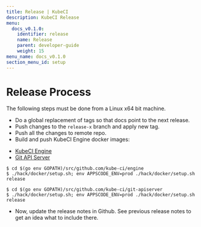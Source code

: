 ```yaml
---
title: Release | KubeCI
description: KubeCI Release
menu:
  docs_v0.1.0:
    identifier: release
    name: Release
    parent: developer-guide
    weight: 15
menu_name: docs_v0.1.0
section_menu_id: setup
---
```


# Release Process

The following steps must be done from a Linux x64 bit machine.

- Do a global replacement of tags so that docs point to the next release.
- Push changes to the `release-x` branch and apply new tag.
- Push all the changes to remote repo.
- Build and push KubeCI Engine docker images:

<ul class="nav nav-tabs" id="buildDockerTab" role="tablist">
  <li class="nav-item">
    <a class="nav-link active" id="engine-tab" data-toggle="tab" href="#engine" role="tab" aria-controls="engine" aria-selected="true">KubeCI Engine</a>
  </li>
  <li class="nav-item">
    <a class="nav-link" id="git-apiserver-tab" data-toggle="tab" href="#git-apiserver" role="tab" aria-controls="git-apiserver" aria-selected="false">Git API Server</a>
  </li>
</ul>
<div class="tab-content" id="buildDockerTabContent">
  <div class="tab-pane fade show active" id="engine" role="tabpanel" aria-labelledby="engine-tab">

```console
$ cd $(go env GOPATH)/src/github.com/kube-ci/engine
$ ./hack/docker/setup.sh; env APPSCODE_ENV=prod ./hack/docker/setup.sh release
```

</div>
<div class="tab-pane fade" id="git-apiserver" role="tabpanel" aria-labelledby="git-apiserver-tab">

```console
$ cd $(go env GOPATH)/src/github.com/kube-ci/git-apiserver
$ ./hack/docker/setup.sh; env APPSCODE_ENV=prod ./hack/docker/setup.sh release
```

</div>

- Now, update the release notes in Github. See previous release notes to get an idea what to include there.
